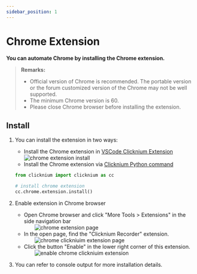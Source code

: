 ```yaml
---
sidebar_position: 1
---
```

# Chrome Extension

**You can automate Chrome by installing the Chrome extension.**

> **Remarks:**
>
>- Official version of Chrome is recommended. The portable version or the forum customized version of the Chrome may not be well supported.
>- The minimum Chrome version is 60.
>- Please close Chrome browser before installing the extension.

## Install

1. You can install the extension in two ways:  
    - Install the Chrome extension in [VSCode Clicknium Extension](./../../concepts/vscode/vscode.md)  
        ![chrome extension install](../../img/chrome_ext_install.png)
    - Install the Chrome extension via [Clicknium Python command](./../../references/python/webdriver/webextension/webextension.md)

    ```python
    from clicknium import clicknium as cc

    # install chrome extension
    cc.chrome.extension.install()
    
2. Enable extension in Chrome browser  
    - Open Chrome browser and click "More Tools > Extensions" in the side navigation bar  
    &emsp;&emsp;![chrome extension page](../../img/chrome_extension_page.png)  
    - In the open page, find the "Clicknium Recorder" extension.  
    &emsp;&emsp;![chrome clickniuim extension page](../../img/chrome_extension_enable_page.png)  
    - Click the button "Enable" in the lower right corner of this extension.  
    &emsp;&emsp;![enable chrome clickniuim extension](../../img/chrome_extension_enable_on.png)


3. You can refer to console output for more installation details.